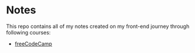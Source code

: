 # Notes

This repo contains all of my notes created on my front-end journey through following courses:

- [freeCodeCamp](freecodecamp.org)

